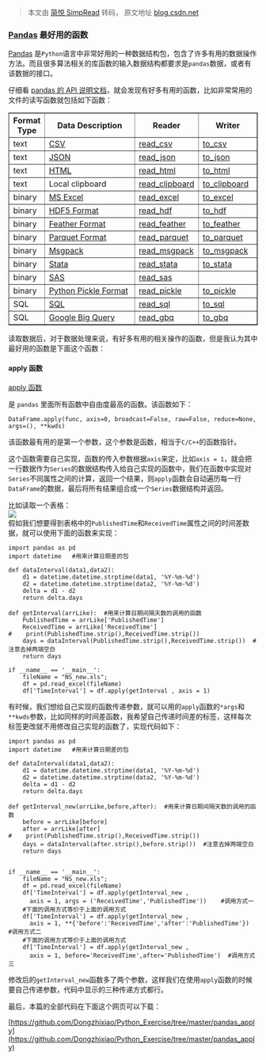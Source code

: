 > 本文由 [简悦 SimpRead](http://ksria.com/simpread/) 转码， 原文地址 [blog.csdn.net](https://blog.csdn.net/qq_19528953/article/details/79348929)

### [Pandas](https://so.csdn.net/so/search?q=Pandas&spm=1001.2101.3001.7020) 最好用的函数

[Pandas](http://pandas.pydata.org/) 是`Python`语言中非常好用的一种数据结构包，包含了许多有用的数据操作方法。而且很多算法相关的库函数的输入数据结构都要求是`pandas`数据，或者有该数据的接口。

仔细看 [pandas 的 API 说明文档](http://pandas.pydata.org/pandas-docs/stable/api.html)，就会发现有好多有用的函数，比如非常常用的文件的读写函数就包括如下函数：

<table border="1"><colgroup><col width="12%"><col width="40%"><col width="24%"><col width="24%"></colgroup><thead><tr><th>Format Type</th><th>Data Description</th><th>Reader</th><th>Writer</th></tr></thead><tbody><tr><td>text</td><td><a target="_blank" href="https://en.wikipedia.org/wiki/Comma-separated_values" rel="noopener noreferrer">CSV</a></td><td><a target="_blank" href="http://pandas.pydata.org/pandas-docs/stable/io.html#io-read-csv-table" rel="noopener noreferrer">read_csv</a></td><td><a target="_blank" href="http://pandas.pydata.org/pandas-docs/stable/io.html#io-store-in-csv" rel="noopener noreferrer">to_csv</a></td></tr><tr><td>text</td><td><a target="_blank" href="http://www.json.org/" rel="noopener noreferrer">JSON</a></td><td><a target="_blank" href="http://pandas.pydata.org/pandas-docs/stable/io.html#io-json-reader" rel="noopener noreferrer">read_json</a></td><td><a target="_blank" href="http://pandas.pydata.org/pandas-docs/stable/io.html#io-json-writer" rel="noopener noreferrer">to_json</a></td></tr><tr><td>text</td><td><a target="_blank" href="https://en.wikipedia.org/wiki/HTML" rel="noopener noreferrer">HTML</a></td><td><a target="_blank" href="http://pandas.pydata.org/pandas-docs/stable/io.html#io-read-html" rel="noopener noreferrer">read_html</a></td><td><a target="_blank" href="http://pandas.pydata.org/pandas-docs/stable/io.html#io-html" rel="noopener noreferrer">to_html</a></td></tr><tr><td>text</td><td>Local clipboard</td><td><a target="_blank" href="http://pandas.pydata.org/pandas-docs/stable/io.html#io-clipboard" rel="noopener noreferrer">read_clipboard</a></td><td><a target="_blank" href="http://pandas.pydata.org/pandas-docs/stable/io.html#io-clipboard" rel="noopener noreferrer">to_clipboard</a></td></tr><tr><td>binary</td><td><a target="_blank" href="https://en.wikipedia.org/wiki/Microsoft_Excel" rel="noopener noreferrer">MS Excel</a></td><td><a target="_blank" href="http://pandas.pydata.org/pandas-docs/stable/io.html#io-excel-reader" rel="noopener noreferrer">read_excel</a></td><td><a target="_blank" href="http://pandas.pydata.org/pandas-docs/stable/io.html#io-excel-writer" rel="noopener noreferrer">to_excel</a></td></tr><tr><td>binary</td><td><a target="_blank" href="https://support.hdfgroup.org/HDF5/whatishdf5.html" rel="noopener noreferrer">HDF5 Format</a></td><td><a target="_blank" href="http://pandas.pydata.org/pandas-docs/stable/io.html#io-hdf5" rel="noopener noreferrer">read_hdf</a></td><td><a target="_blank" href="http://pandas.pydata.org/pandas-docs/stable/io.html#io-hdf5" rel="noopener noreferrer">to_hdf</a></td></tr><tr><td>binary</td><td><a target="_blank" href="https://github.com/wesm/feather" rel="noopener noreferrer">Feather Format</a></td><td><a target="_blank" href="http://pandas.pydata.org/pandas-docs/stable/io.html#io-feather" rel="noopener noreferrer">read_feather</a></td><td><a target="_blank" href="http://pandas.pydata.org/pandas-docs/stable/io.html#io-feather" rel="noopener noreferrer">to_feather</a></td></tr><tr><td>binary</td><td><a target="_blank" href="https://parquet.apache.org/" rel="noopener noreferrer">Parquet Format</a></td><td><a target="_blank" href="http://pandas.pydata.org/pandas-docs/stable/io.html#io-parquet" rel="noopener noreferrer">read_parquet</a></td><td><a target="_blank" href="http://pandas.pydata.org/pandas-docs/stable/io.html#io-parquet" rel="noopener noreferrer">to_parquet</a></td></tr><tr><td>binary</td><td><a target="_blank" href="http://msgpack.org/index.html" rel="noopener noreferrer">Msgpack</a></td><td><a target="_blank" href="http://pandas.pydata.org/pandas-docs/stable/io.html#io-msgpack" rel="noopener noreferrer">read_msgpack</a></td><td><a target="_blank" href="http://pandas.pydata.org/pandas-docs/stable/io.html#io-msgpack" rel="noopener noreferrer">to_msgpack</a></td></tr><tr><td>binary</td><td><a target="_blank" href="https://en.wikipedia.org/wiki/Stata" rel="noopener noreferrer">Stata</a></td><td><a target="_blank" href="http://pandas.pydata.org/pandas-docs/stable/io.html#io-stata-reader" rel="noopener noreferrer">read_stata</a></td><td><a target="_blank" href="http://pandas.pydata.org/pandas-docs/stable/io.html#io-stata-writer" rel="noopener noreferrer">to_stata</a></td></tr><tr><td>binary</td><td><a target="_blank" href="https://en.wikipedia.org/wiki/SAS_%28software%29" rel="noopener noreferrer">SAS</a></td><td><a target="_blank" href="http://pandas.pydata.org/pandas-docs/stable/io.html#io-sas-reader" rel="noopener noreferrer">read_sas</a></td><td>&nbsp;</td></tr><tr><td>binary</td><td><a target="_blank" href="https://docs.python.org/3/library/pickle.html" rel="noopener noreferrer">Python Pickle Format</a></td><td><a target="_blank" href="http://pandas.pydata.org/pandas-docs/stable/io.html#io-pickle" rel="noopener noreferrer">read_pickle</a></td><td><a target="_blank" href="http://pandas.pydata.org/pandas-docs/stable/io.html#io-pickle" rel="noopener noreferrer">to_pickle</a></td></tr><tr><td>SQL</td><td><a target="_blank" href="https://en.wikipedia.org/wiki/SQL" rel="noopener noreferrer">SQL</a></td><td><a target="_blank" href="http://pandas.pydata.org/pandas-docs/stable/io.html#io-sql" rel="noopener noreferrer">read_sql</a></td><td><a target="_blank" href="http://pandas.pydata.org/pandas-docs/stable/io.html#io-sql" rel="noopener noreferrer">to_sql</a></td></tr><tr><td>SQL</td><td><a target="_blank" href="https://en.wikipedia.org/wiki/BigQuery" rel="noopener noreferrer">Google Big Query</a></td><td><a target="_blank" href="http://pandas.pydata.org/pandas-docs/stable/io.html#io-bigquery" rel="noopener noreferrer">read_gbq</a></td><td><a target="_blank" href="http://pandas.pydata.org/pandas-docs/stable/io.html#io-bigquery" rel="noopener noreferrer">to_gbq</a></td></tr></tbody></table>

读取数据后，对于数据处理来说，有好多有用的相关操作的函数，但是我认为其中最好用的函数是下面这个函数：

#### apply 函数

[apply 函数](http://pandas.pydata.org/pandas-docs/stable/generated/pandas.DataFrame.apply.html#pandas.DataFrame.apply)

是 `pandas` 里面所有函数中自由度最高的函数。该函数如下：

`DataFrame.apply(func, axis=0, broadcast=False, raw=False, reduce=None, args=(), **kwds)`

该函数最有用的是第一个参数，这个参数是函数，相当于`C/C++`的函数指针。

这个函数需要自己实现，函数的传入参数根据`axis`来定，比如`axis = 1`，就会把一行数据作为`Series`的数据结构传入给自己实现的函数中，我们在函数中实现对`Series`不同属性之间的计算，返回一个结果，则`apply`函数会自动遍历每一行`DataFrame`的数据，最后将所有结果组合成一个`Series`数据结构并返回。

比如读取一个表格：  
![](https://img-blog.csdnimg.cn/20200429183747719.png?x-oss-process=image/watermark,type_ZmFuZ3poZW5naGVpdGk,shadow_10,text_aHR0cHM6Ly9ibG9nLmNzZG4ubmV0L3FxXzE5NTI4OTUz,size_16,color_FFFFFF,t_70#pic_center)  
假如我们想要得到表格中的`PublishedTime`和`ReceivedTime`属性之间的时间差数据，就可以使用下面的函数来实现：

```
import pandas as pd
import datetime   #用来计算日期差的包

def dataInterval(data1,data2):
    d1 = datetime.datetime.strptime(data1, '%Y-%m-%d')
    d2 = datetime.datetime.strptime(data2, '%Y-%m-%d')
    delta = d1 - d2
    return delta.days

def getInterval(arrLike):  #用来计算日期间隔天数的调用的函数
    PublishedTime = arrLike['PublishedTime']
    ReceivedTime = arrLike['ReceivedTime']
#    print(PublishedTime.strip(),ReceivedTime.strip())
    days = dataInterval(PublishedTime.strip(),ReceivedTime.strip())  #注意去掉两端空白
    return days

if __name__ == '__main__':    
    fileName = "NS_new.xls";
    df = pd.read_excel(fileName) 
    df['TimeInterval'] = df.apply(getInterval , axis = 1)

```

有时候，我们想给自己实现的函数传递参数，就可以用的`apply`函数的`*args`和`**kwds`参数，比如同样的时间差函数，我希望自己传递时间差的标签，这样每次标签更改就不用修改自己实现的函数了，实现代码如下：

```
import pandas as pd
import datetime   #用来计算日期差的包

def dataInterval(data1,data2):
    d1 = datetime.datetime.strptime(data1, '%Y-%m-%d')
    d2 = datetime.datetime.strptime(data2, '%Y-%m-%d')
    delta = d1 - d2
    return delta.days

def getInterval_new(arrLike,before,after):  #用来计算日期间隔天数的调用的函数
    before = arrLike[before]
    after = arrLike[after]
#    print(PublishedTime.strip(),ReceivedTime.strip())
    days = dataInterval(after.strip(),before.strip())  #注意去掉两端空白
    return days


if __name__ == '__main__':    
    fileName = "NS_new.xls";
    df = pd.read_excel(fileName) 
    df['TimeInterval'] = df.apply(getInterval_new , 
      axis = 1, args = ('ReceivedTime','PublishedTime'))    #调用方式一
    #下面的调用方式等价于上面的调用方式
    df['TimeInterval'] = df.apply(getInterval_new , 
      axis = 1, **{'before':'ReceivedTime','after':'PublishedTime'})  #调用方式二
    #下面的调用方式等价于上面的调用方式
    df['TimeInterval'] = df.apply(getInterval_new , 
      axis = 1, before='ReceivedTime',after='PublishedTime')  #调用方式三

```

修改后的`getInterval_new`函数多了两个参数，这样我们在使用`apply`函数的时候要自己传递参数，代码中显示的三种传递方式都行。

最后，本篇的全部代码在下面这个网页可以下载：

[https://github.com/Dongzhixiao/Python_Exercise/tree/master/pandas_apply](https://github.com/Dongzhixiao/Python_Exercise/tree/master/pandas_apply)